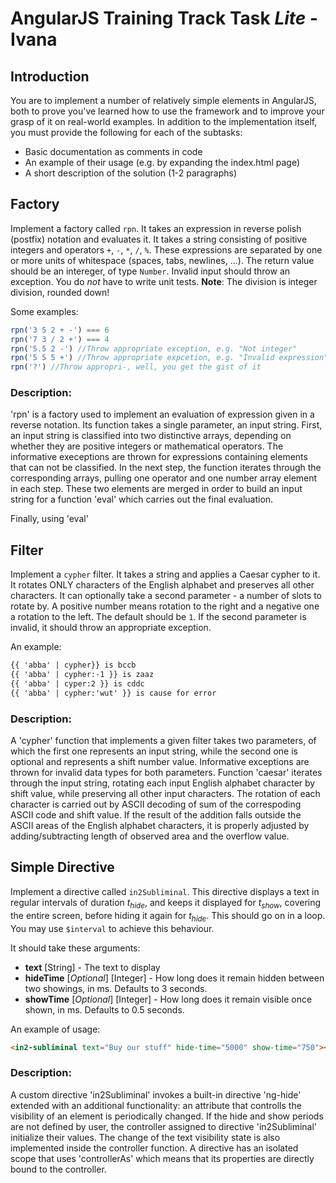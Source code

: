 # AngularJS Training Track Task *Lite* - Ivana

## Introduction

You are to implement a number of relatively simple elements in AngularJS, both to prove you've learned how to use the framework and to improve your grasp of it on real-world examples. In addition to the implementation itself, you must provide the following for each of the subtasks:

  - Basic documentation as comments in code
  - An example of their usage (e.g. by expanding the index.html page)
  - A short description of the solution (1-2 paragraphs)

## Factory

Implement a factory called `rpn`. It takes an expression in reverse polish (postfix) notation and evaluates it. It takes a string consisting of positive integers and operators `+`, `-`, `*`, `/`, `%`. These expressions are separated by one or more units of whitespace (spaces, tabs, newlines, ...). The return value should be an intereger, of type `Number`. Invalid input should throw an exception. You do *not* have to write unit tests. **Note**: The division is integer division, rounded down!

Some examples:
```javascript
rpn('3 5 2 + -') === 6
rpn('7 3 / 2 +') === 4
rpn('5.5 2 -') //Throw appropriate exception, e.g. "Not integer"
rpn('5 5 5 +') //Throw appropriate expcetion, e.g. "Invalid expression"
rpn('?') //Throw appropri-, well, you get the gist of it
```

### Description:
'rpn' is a factory used to implement an evaluation of expression given in a reverse notation. Its function takes a single parameter, an input string. First, an input string is classified into two distinctive arrays, depending on whether they are positive integers or mathematical operators. The informative execeptions are thrown for expressions containing elements that can not be classified. In the next step, the function iterates through the corresponding arrays, pulling one operator and one number array element in each step. These two elements are merged in order to build an input string for a function 'eval' which
carries out the final evaluation.

Finally, using 'eval'
## Filter

Implement a `cypher` filter. It takes a string and applies a Caesar cypher to it. It rotates ONLY characters of the English alphabet and preserves all other characters. It can optionally take a second parameter - a number of slots to rotate by. A positive number means rotation to the right and a negative one a rotation to the left. The default should be `1`. If the second parameter is invalid, it should throw an appropriate exception.

An example:

```html
{{ 'abba' | cypher}} is bccb
{{ 'abba' | cypher:-1 }} is zaaz
{{ 'abba' | cyper:2 }} is cddc
{{ 'abba' | cypher:'wut' }} is cause for error
```



### Description:

A 'cypher' function that implements a given filter takes two parameters, of which the first one represents an input string, while the second one is optional and represents a shift number value. Informative exceptions are thrown for invalid data types for both parameters. Function 'caesar' iterates through the input string, rotating each input English alphabet character by shift value, while preserving all other input characters. The rotation of each character is carried out by ASCII decoding of sum of the correspoding ASCII code and shift value.
If the result of the addition falls outside the ASCII areas of the English alphabet characters, it is properly adjusted by adding/subtracting length of observed area and the overflow value.

## Simple Directive

Implement a directive called `in2Subliminal`. This directive displays a text in regular intervals of duration *t<sub>hide</sub>*, and keeps it displayed for *t<sub>show</sub>*, covering the entire screen, before hiding it again for *t<sub>hide</sub>*. This should go on in a loop. You may use `$interval` to achieve this behaviour.

It should take these arguments:
  - **text** [String] - The text to display
  - **hideTime** [*Optional*] [Integer] - How long does it remain hidden between two showings, in ms. Defaults to 3 seconds.
  - **showTime** [*Optional*] [Integer] - How long does it remain visible once shown, in ms. Defaults to 0.5 seconds.

An example of usage:

```html
<in2-subliminal text="Buy our stuff" hide-time="5000" show-time="750"></in2-subliminal>
```



### Description:

A custom directive 'in2Subliminal' invokes a built-in directive 'ng-hide' extended with an additional functionality: an attribute that controlls the visibility of an element is periodically changed. If the hide and show periods are not defined by user, the controller assigned to directive 'in2Subliminal' initialize their values. The change of the text visibility state is also implemented inside the controller function. A directive has an isolated scope that uses 'controllerAs' which means that its properties are directly bound to the controller.


